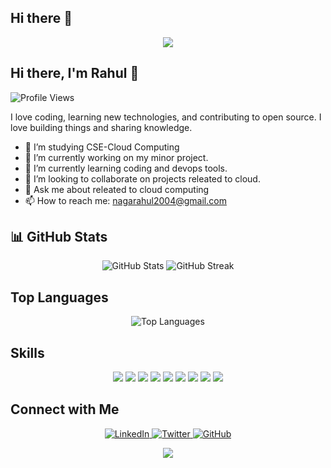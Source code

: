 ## Hi there 👋

<!-- Profile Header -->
<p align="center">
  <img src="https://readme-typing-svg.herokuapp.com?color=%2336BCF7&lines=Welcome+to+my+GitHub+Profile!;I+love+coding+and+collaboration!;Let's+connect+%F0%9F%91%8B" />
</p>

<!-- Introduction -->
## Hi there, I'm Rahul 👋

![Profile Views](https://komarev.com/ghpvc/?username=yourusername&color=blue)

I love coding, learning new technologies, and contributing to open source. I love building things and sharing knowledge.

- 👀 I’m studying CSE-Cloud Computing
- 🔭 I’m currently working on my minor project.
- 🌱 I’m currently learning coding and devops tools.
- 👯 I’m looking to collaborate on projects releated to cloud.
- 💬 Ask me about releated to cloud computing
- 📫 How to reach me: nagarahul2004@gmail.com

<!-- GitHub Stats -->
## 📊 GitHub Stats

<p align="center">
  <img src="https://github-readme-stats.vercel.app/api?username=rahul-200&show_icons=true&theme=algolia" alt="GitHub Stats" />
  <img src="https://github-readme-streak-stats.herokuapp.com/?user=rahul-200&theme=algolia" alt="GitHub Streak" />
</p>

<!-- Top Languages -->
## Top Languages

<p align="center">
  <img src="https://github-readme-stats.vercel.app/api/top-langs/?username=yourusername&layout=compact&theme=radical" alt="Top Languages" />
</p>

<!-- Skills -->
## Skills

<p align="center">
  <img src="https://img.shields.io/badge/-JavaScript-05122A?style=flat&logo=javascript" />
  <img src="https://img.shields.io/badge/-Python-05122A?style=flat&logo=python" />
  <img src="https://img.shields.io/badge/-Java-05122A?style=flat&logo=java" />
  <img src="https://img.shields.io/badge/-cloud computing-05122A?style=flat&logo=cloud computing" />
  <img src="https://img.shields.io/badge/-Devops-05122A?style=flat&logo=Devops" />
  <img src="https://img.shields.io/badge/-HTML5-05122A?style=flat&logo=html5" />
  <img src="https://img.shields.io/badge/-CSS3-05122A?style=flat&logo=css3" />
  <img src="https://img.shields.io/badge/-Git-05122A?style=flat&logo=git" />
  <img src="https://img.shields.io/badge/-GitHub-05122A?style=flat&logo=github" />
</p>

<!-- Connect with me -->
## Connect with Me

<p align="center">
  <a href="www.linkedin.com/in/boggavarapu-venkata-naga-rahul-45a861252" target="_blank">
    <img src="https://img.shields.io/badge/-LinkedIn-blue?style=flat&logo=Linkedin&logoColor=white" alt="LinkedIn">
  </a>
  <a href="https://x.com/RAHULBOGGAVARA3" target="_blank">
    <img src="https://img.shields.io/badge/-Twitter-1DA1F2?style=flat&logo=Twitter&logoColor=white" alt="Twitter">
  </a>
  <a href="https://github.com/rahul-200" target="_blank">
    <img src="https://img.shields.io/badge/-GitHub-333?style=flat&logo=GitHub&logoColor=white" alt="GitHub">
  </a>
</p>


<!-- Profile Footer -->
<p align="center">
  <img src="https://readme-typing-svg.herokuapp.com?color=%2336BCF7&lines=Thanks+for+visiting!;Have+a+great+day!+%F0%9F%98%8A" />
</p>
